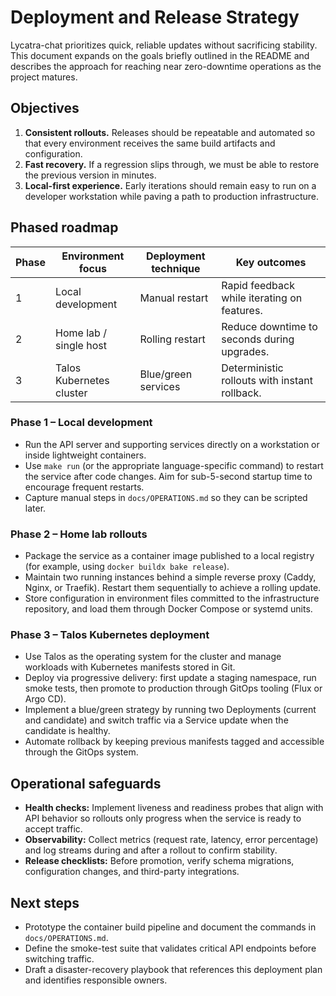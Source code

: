 # Deployment and Release Strategy

Lycatra-chat prioritizes quick, reliable updates without sacrificing stability. This document expands
on the goals briefly outlined in the README and describes the approach for reaching near zero-downtime
operations as the project matures.

## Objectives

1. **Consistent rollouts.** Releases should be repeatable and automated so that every environment
   receives the same build artifacts and configuration.
2. **Fast recovery.** If a regression slips through, we must be able to restore the previous version
   in minutes.
3. **Local-first experience.** Early iterations should remain easy to run on a developer workstation
   while paving a path to production infrastructure.

## Phased roadmap

| Phase | Environment focus        | Deployment technique | Key outcomes |
| ----- | ------------------------ | -------------------- | ------------ |
| 1     | Local development        | Manual restart       | Rapid feedback while iterating on features. |
| 2     | Home lab / single host   | Rolling restart      | Reduce downtime to seconds during upgrades. |
| 3     | Talos Kubernetes cluster | Blue/green services  | Deterministic rollouts with instant rollback. |

### Phase 1 – Local development

* Run the API server and supporting services directly on a workstation or inside lightweight
  containers.
* Use `make run` (or the appropriate language-specific command) to restart the service after
  code changes. Aim for sub-5-second startup time to encourage frequent restarts.
* Capture manual steps in `docs/OPERATIONS.md` so they can be scripted later.

### Phase 2 – Home lab rollouts

* Package the service as a container image published to a local registry (for example, using
  `docker buildx bake release`).
* Maintain two running instances behind a simple reverse proxy (Caddy, Nginx, or Traefik). Restart
  them sequentially to achieve a rolling update.
* Store configuration in environment files committed to the infrastructure repository, and load them
  through Docker Compose or systemd units.

### Phase 3 – Talos Kubernetes deployment

* Use Talos as the operating system for the cluster and manage workloads with Kubernetes manifests
  stored in Git.
* Deploy via progressive delivery: first update a staging namespace, run smoke tests, then promote
  to production through GitOps tooling (Flux or Argo CD).
* Implement a blue/green strategy by running two Deployments (current and candidate) and switch
  traffic via a Service update when the candidate is healthy.
* Automate rollback by keeping previous manifests tagged and accessible through the GitOps system.

## Operational safeguards

* **Health checks:** Implement liveness and readiness probes that align with API behavior so rollouts
  only progress when the service is ready to accept traffic.
* **Observability:** Collect metrics (request rate, latency, error percentage) and log streams during
  and after a rollout to confirm stability.
* **Release checklists:** Before promotion, verify schema migrations, configuration changes, and
  third-party integrations.

## Next steps

* Prototype the container build pipeline and document the commands in `docs/OPERATIONS.md`.
* Define the smoke-test suite that validates critical API endpoints before switching traffic.
* Draft a disaster-recovery playbook that references this deployment plan and identifies responsible
  owners.
